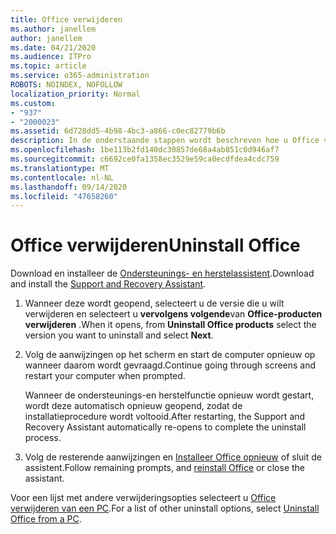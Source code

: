 ```yaml
---
title: Office verwijderen
ms.author: janellem
author: janellem
ms.date: 04/21/2020
ms.audience: ITPro
ms.topic: article
ms.service: o365-administration
ROBOTS: NOINDEX, NOFOLLOW
localization_priority: Normal
ms.custom:
- "937"
- "2000023"
ms.assetid: 6d728dd5-4b98-4bc3-a866-c0ec82779b6b
description: In de onderstaande stappen wordt beschreven hoe u Office van een PC verwijdert.
ms.openlocfilehash: 1be113b2fd140dc30857de68a4ab851c0d946af7
ms.sourcegitcommit: c6692ce0fa1358ec3529e59ca0ecdfdea4cdc759
ms.translationtype: MT
ms.contentlocale: nl-NL
ms.lasthandoff: 09/14/2020
ms.locfileid: "47658260"
---
```

# <a name="uninstall-office"></a><span data-ttu-id="f9f43-103">Office verwijderen</span><span class="sxs-lookup"><span data-stu-id="f9f43-103">Uninstall Office</span></span>

<span data-ttu-id="f9f43-104">Download en installeer de [Ondersteunings- en herstelassistent](https://aka.ms/SARA-OfficeUninstall-Alchemy).</span><span class="sxs-lookup"><span data-stu-id="f9f43-104">Download and install the [Support and Recovery Assistant](https://aka.ms/SARA-OfficeUninstall-Alchemy).</span></span>
  
1. <span data-ttu-id="f9f43-105">Wanneer deze wordt geopend, selecteert u de versie die u wilt verwijderen en selecteert u **vervolgens volgende**van **Office-producten verwijderen** .</span><span class="sxs-lookup"><span data-stu-id="f9f43-105">When it opens, from **Uninstall Office products** select the version you want to uninstall and select **Next**.</span></span>

2. <span data-ttu-id="f9f43-106">Volg de aanwijzingen op het scherm en start de computer opnieuw op wanneer daarom wordt gevraagd.</span><span class="sxs-lookup"><span data-stu-id="f9f43-106">Continue going through screens and restart your computer when prompted.</span></span>

    <span data-ttu-id="f9f43-107">Wanneer de ondersteunings-en herstelfunctie opnieuw wordt gestart, wordt deze automatisch opnieuw geopend, zodat de installatieprocedure wordt voltooid.</span><span class="sxs-lookup"><span data-stu-id="f9f43-107">After restarting, the Support and Recovery Assistant automatically re-opens to complete the uninstall process.</span></span>

3. <span data-ttu-id="f9f43-108">Volg de resterende aanwijzingen en [Installeer Office opnieuw](https://portal.office.com/OLS/MySoftware.aspx) of sluit de assistent.</span><span class="sxs-lookup"><span data-stu-id="f9f43-108">Follow remaining prompts, and [reinstall Office](https://portal.office.com/OLS/MySoftware.aspx) or close the assistant.</span></span>

<span data-ttu-id="f9f43-109">Voor een lijst met andere verwijderingsopties selecteert u [Office verwijderen van een PC](https://support.office.com/article/9dd49b83-264a-477a-8fcc-2fdf5dbf61d8?wt.mc_id=Alchemy_ClientDIA).</span><span class="sxs-lookup"><span data-stu-id="f9f43-109">For a list of other uninstall options, select [Uninstall Office from a PC](https://support.office.com/article/9dd49b83-264a-477a-8fcc-2fdf5dbf61d8?wt.mc_id=Alchemy_ClientDIA).</span></span>
  